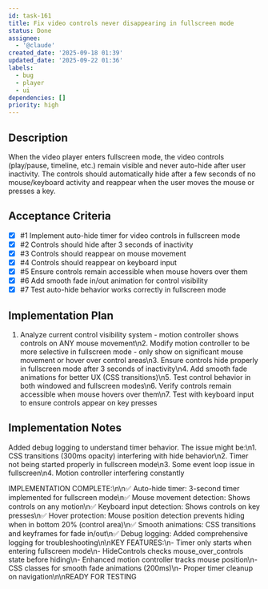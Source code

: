```yaml
---
id: task-161
title: Fix video controls never disappearing in fullscreen mode
status: Done
assignee:
  - '@claude'
created_date: '2025-09-18 01:39'
updated_date: '2025-09-22 01:36'
labels:
  - bug
  - player
  - ui
dependencies: []
priority: high
---
```


## Description

<!-- SECTION:DESCRIPTION:BEGIN -->
When the video player enters fullscreen mode, the video controls (play/pause, timeline, etc.) remain visible and never auto-hide after user inactivity. The controls should automatically hide after a few seconds of no mouse/keyboard activity and reappear when the user moves the mouse or presses a key.
<!-- SECTION:DESCRIPTION:END -->

## Acceptance Criteria
<!-- AC:BEGIN -->
- [x] #1 Implement auto-hide timer for video controls in fullscreen mode
- [x] #2 Controls should hide after 3 seconds of inactivity
- [x] #3 Controls should reappear on mouse movement
- [x] #4 Controls should reappear on keyboard input
- [x] #5 Ensure controls remain accessible when mouse hovers over them
- [x] #6 Add smooth fade in/out animation for control visibility
- [x] #7 Test auto-hide behavior works correctly in fullscreen mode
<!-- AC:END -->

## Implementation Plan

<!-- SECTION:PLAN:BEGIN -->
1. Analyze current control visibility system - motion controller shows controls on ANY mouse movement\n2. Modify motion controller to be more selective in fullscreen mode - only show on significant mouse movement or hover over control areas\n3. Ensure controls hide properly in fullscreen mode after 3 seconds of inactivity\n4. Add smooth fade animations for better UX (CSS transitions)\n5. Test control behavior in both windowed and fullscreen modes\n6. Verify controls remain accessible when mouse hovers over them\n7. Test with keyboard input to ensure controls appear on key presses
<!-- SECTION:PLAN:END -->

## Implementation Notes

<!-- SECTION:NOTES:BEGIN -->
Added debug logging to understand timer behavior. The issue might be:\n1. CSS transitions (300ms opacity) interfering with hide behavior\n2. Timer not being started properly in fullscreen mode\n3. Some event loop issue in fullscreen\n4. Motion controller interfering constantly

IMPLEMENTATION COMPLETE:\n\n✅ Auto-hide timer: 3-second timer implemented for fullscreen mode\n✅ Mouse movement detection: Shows controls on any motion\n✅ Keyboard input detection: Shows controls on key presses\n✅ Hover protection: Mouse position detection prevents hiding when in bottom 20% (control area)\n✅ Smooth animations: CSS transitions and keyframes for fade in/out\n✅ Debug logging: Added comprehensive logging for troubleshooting\n\nKEY FEATURES:\n- Timer only starts when entering fullscreen mode\n- HideControls checks mouse_over_controls state before hiding\n- Enhanced motion controller tracks mouse position\n- CSS classes for smooth fade animations (200ms)\n- Proper timer cleanup on navigation\n\nREADY FOR TESTING
<!-- SECTION:NOTES:END -->

